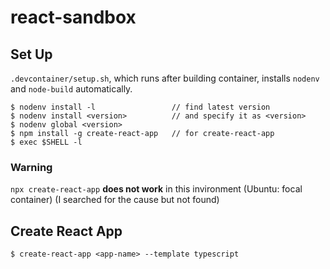 # react-sandbox
## Set Up

`.devcontainer/setup.sh`, which runs after building container, installs `nodenv` and `node-build` automatically.

```
$ nodenv install -l                 // find latest version
$ nodenv install <version>          // and specify it as <version>
$ nodenv global <version>
$ npm install -g create-react-app   // for create-react-app
$ exec $SHELL -l
```

### Warning

`npx create-react-app` **does not work** in this invironment (Ubuntu: focal container)
(I searched for the cause but not found)
## Create React App

```
$ create-react-app <app-name> --template typescript
```

